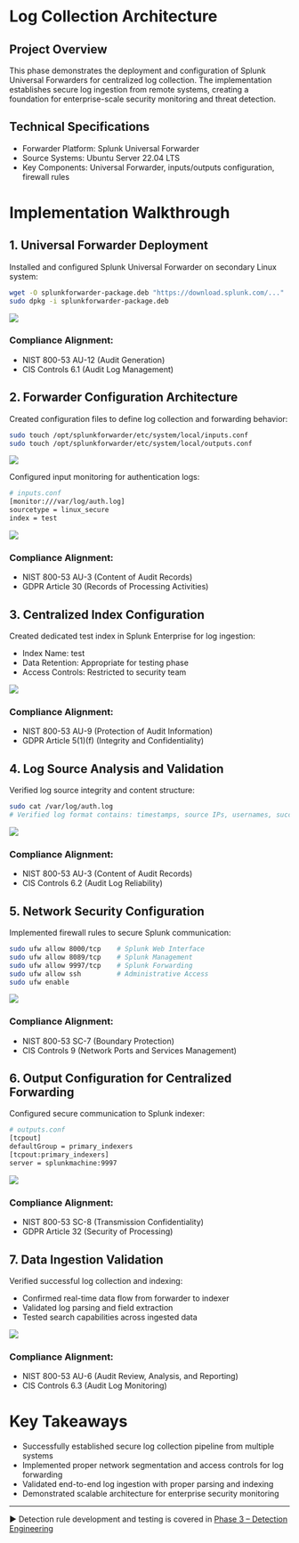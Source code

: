 # Log Collection Architecture

## Project Overview
This phase demonstrates the deployment and configuration of Splunk Universal Forwarders for centralized log collection. The implementation establishes secure log ingestion from remote systems, creating a foundation for enterprise-scale security monitoring and threat detection.

## Technical Specifications
- Forwarder Platform: Splunk Universal Forwarder
- Source Systems: Ubuntu Server 22.04 LTS
- Key Components: Universal Forwarder, inputs/outputs configuration, firewall rules

# Implementation Walkthrough

## 1. Universal Forwarder Deployment
Installed and configured Splunk Universal Forwarder on secondary Linux system:
```bash
wget -O splunkforwarder-package.deb "https://download.splunk.com/..."
sudo dpkg -i splunkforwarder-package.deb
```

![](https://i.postimg.cc/4yGF9cN8/10-Installing-Universal-Forwarder-on-2nd-Linux-VM.png)

### Compliance Alignment:
- NIST 800-53 AU-12 (Audit Generation)
- CIS Controls 6.1 (Audit Log Management)

## 2. Forwarder Configuration Architecture
Created configuration files to define log collection and forwarding behavior:
```bash
sudo touch /opt/splunkforwarder/etc/system/local/inputs.conf
sudo touch /opt/splunkforwarder/etc/system/local/outputs.conf
```
![](https://i.postimg.cc/dVQPfbFW/11-Creating-conf-file-in-CLI.png)

Configured input monitoring for authentication logs:
```bash
# inputs.conf
[monitor:///var/log/auth.log]
sourcetype = linux_secure
index = test
```

![](https://i.postimg.cc/2yNg7JT7/12-Editing-conf-file-within-nano.png)

### Compliance Alignment:
- NIST 800-53 AU-3 (Content of Audit Records)
- GDPR Article 30 (Records of Processing Activities)

## 3. Centralized Index Configuration
Created dedicated test index in Splunk Enterprise for log ingestion:
- Index Name: test
- Data Retention: Appropriate for testing phase
- Access Controls: Restricted to security team

![](https://i.postimg.cc/522Tg85T/13-Creating-test-index-in-Splunk.png)

### Compliance Alignment:
- NIST 800-53 AU-9 (Protection of Audit Information)
- GDPR Article 5(1)(f) (Integrity and Confidentiality)

## 4. Log Source Analysis and Validation
Verified log source integrity and content structure:
```bash
sudo cat /var/log/auth.log
# Verified log format contains: timestamps, source IPs, usernames, success/failure status
```

![](https://i.postimg.cc/9fvkcK3H/14-Focusing-on-forwarder-VM-auth-log-using-cat-to-read-logpng.png)

### Compliance Alignment:
- NIST 800-53 AU-3 (Content of Audit Records)
- CIS Controls 6.2 (Audit Log Reliability)

## 5. Network Security Configuration
Implemented firewall rules to secure Splunk communication:
```bash
sudo ufw allow 8000/tcp    # Splunk Web Interface
sudo ufw allow 8089/tcp    # Splunk Management
sudo ufw allow 9997/tcp    # Splunk Forwarding
sudo ufw allow ssh         # Administrative Access
sudo ufw enable
```

![](https://i.postimg.cc/rFQYDK6J/18-Starting-firewall-setting-ACL-allowing-Splunk-ports-and-SSH-ports.png)

### Compliance Alignment:
- NIST 800-53 SC-7 (Boundary Protection)
- CIS Controls 9 (Network Ports and Services Management)

## 6. Output Configuration for Centralized Forwarding
Configured secure communication to Splunk indexer:
```bash
# outputs.conf
[tcpout]
defaultGroup = primary_indexers
[tcpout:primary_indexers]
server = splunkmachine:9997
```

![](https://i.postimg.cc/Wp0B1NbW/17-Nano-outputs-conf.png)

### Compliance Alignment:
- NIST 800-53 SC-8 (Transmission Confidentiality)
- GDPR Article 32 (Security of Processing)

## 7. Data Ingestion Validation
Verified successful log collection and indexing:
- Confirmed real-time data flow from forwarder to indexer
- Validated log parsing and field extraction
- Tested search capabilities across ingested data

![](https://i.postimg.cc/cCckMJvd/19-Searching-index-on-Splunk-before-full-data-population.png)

### Compliance Alignment:
- NIST 800-53 AU-6 (Audit Review, Analysis, and Reporting)
- CIS Controls 6.3 (Audit Log Monitoring)

# Key Takeaways
- Successfully established secure log collection pipeline from multiple systems
- Implemented proper network segmentation and access controls for log forwarding
- Validated end-to-end log ingestion with proper parsing and indexing
- Demonstrated scalable architecture for enterprise security monitoring

---

▶️ Detection rule development and testing is covered in [Phase 3 – Detection Engineering](https://github.com/ChadVanHalen/Tech-Portfolio/blob/main/projects/SIEM%20Setup%20Lab/phases/3%20Detection%20Engineering/README.md)
